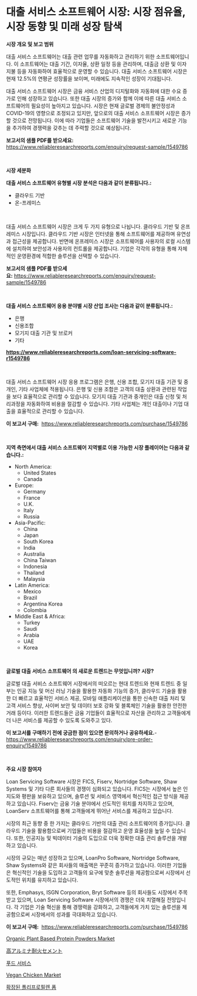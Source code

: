 <p><h1>대출 서비스 소프트웨어 시장: 시장 점유율, 시장 동향 및 미래 성장 탐색</h1></p><p><strong>시장 개요 및 보고 범위</strong></p>
<p><p>대출 서비스 소프트웨어는 대출 관련 업무를 자동화하고 관리하기 위한 소프트웨어입니다. 이 소프트웨어는 대출 기간, 이자율, 상환 일정 등을 관리하며, 대출금 상환 및 이자 지불 등을 자동화하여 효율적으로 운영할 수 있습니다. 대출 서비스 소프트웨어 시장은 현재 12.5%의 연평균 성장률을 보이며, 미래에도 지속적인 성장이 기대됩니다. </p><p>대출 서비스 소프트웨어 시장은 금융 서비스 산업의 디지털화와 자동화에 대한 수요 증가로 인해 성장하고 있습니다. 또한 대출 시장의 증가와 함께 이에 따른 대출 서비스 소프트웨어의 필요성이 높아지고 있습니다. 시장은 현재 글로벌 경제의 불안정성과 COVID-19의 영향으로 조정되고 있지만, 앞으로의 대출 서비스 소프트웨어 시장은 증가할 것으로 전망됩니다. 이에 따라 기업들은 소프트웨어 기술을 발전시키고 새로운 기능을 추가하여 경쟁력을 갖추는 데 주력할 것으로 예상됩니다.</p></p>
<p><strong>보고서의 샘플 PDF를 받으세요:</strong> <a href="https://www.reliableresearchreports.com/enquiry/request-sample/1549786">https://www.reliableresearchreports.com/enquiry/request-sample/1549786</a></p>
<p>&nbsp;</p>
<p><strong>시장 세분화</strong></p>
<p><strong>대출 서비스 소프트웨어 유형별 시장 분석은 다음과 같이 분류됩니다.:</strong></p>
<p><ul><li>클라우드 기반</li><li>온-프레미스</li></ul></p>
<p>&nbsp;</p>
<p><p>대출 서비스 소프트웨어 시장은 크게 두 가지 유형으로 나뉩니다. 클라우드 기반 및 온프레미스 시장입니다. 클라우드 기반 시장은 인터넷을 통해 소프트웨어를 제공하며 유연성과 접근성을 제공합니다. 반면에 온프레미스 시장은 소프트웨어를 사용자의 로컬 시스템에 설치하여 보안성과 사용자의 컨트롤을 제공합니다. 기업은 각각의 유형을 통해 자체적인 운영환경에 적합한 솔루션을 선택할 수 있습니다.</p></p>
<p><strong>보고서의 샘플 PDF를 받으세요:</strong>&nbsp;<a href="https://www.reliableresearchreports.com/enquiry/request-sample/1549786">https://www.reliableresearchreports.com/enquiry/request-sample/1549786</a></p>
<p>&nbsp;</p>
<p><strong> 대출 서비스 소프트웨어 응용 분야별 시장 산업 조사는 다음과 같이 분류됩니다.:</strong></p>
<p><ul><li>은행</li><li>신용조합</li><li>모기지 대출 기관 및 브로커</li><li>기타</li></ul></p>
<p><strong><a href="https://www.reliableresearchreports.com/loan-servicing-software-r1549786">https://www.reliableresearchreports.com/loan-servicing-software-r1549786</a></strong></p>
<p>&nbsp;</p>
<p><p>대출 서비스 소프트웨어 시장 응용 프로그램은 은행, 신용 조합, 모기지 대출 기관 및 중개인, 기타 사업체에 적용됩니다. 은행 및 신용 조합은 고객의 대출 상환과 관련된 작업을 보다 효율적으로 관리할 수 있습니다. 모기지 대출 기관과 중개인은 대출 신청 및 처리과정을 자동화하여 비용을 절감할 수 있습니다. 기타 사업체는 개인 대출이나 기업 대출을 효율적으로 관리할 수 있습니다.</p></p>
<p><strong>이 보고서 구매:</strong>&nbsp; <a href="https://www.reliableresearchreports.com/purchase/1549786">https://www.reliableresearchreports.com/purchase/1549786</a></p>
<p>&nbsp;</p>
<p><strong>지역 측면에서 대출 서비스 소프트웨어 지역별로 이용 가능한 시장 플레이어는 다음과 같습니다.:</strong></p>
<p><ul>
    <li>
        North America:
        <ul>
            <li>United States</li>
            <li>Canada</li>
        </ul>
    </li>
    <li>
        Europe:
        <ul>
            <li>Germany</li>
            <li>France</li>
            <li>U.K.</li>
            <li>Italy</li>
            <li>Russia</li>
        </ul>
    </li>
    <li>
        Asia-Pacific:
        <ul>
            <li>China</li>
            <li>Japan</li>
            <li>South Korea</li>
            <li>India</li>
            <li>Australia</li>
            <li>China Taiwan</li>
            <li>Indonesia</li>
            <li>Thailand</li>
            <li>Malaysia</li>
        </ul>
    </li>
    <li>
        Latin America:
        <ul>
            <li>Mexico</li>
            <li>Brazil</li>
            <li>Argentina Korea</li>
            <li>Colombia</li>
        </ul>
    </li>
    <li>
        Middle East & Africa:
        <ul>
            <li>Turkey</li>
            <li>Saudi</li>
            <li>Arabia</li>
            <li>UAE</li>
            <li>Korea</li>
        </ul>
    </li>
    </ul></p>
<p>&nbsp;</p>
<p><strong>글로벌 대출 서비스 소프트웨어 의 새로운 트렌드는 무엇입니까? 시장?</strong></p>
<p><p>글로벌 대출 서비스 소프트웨어 시장에서의 떠오르는 현대 트렌드와 현재 트렌드 중 일부는 인공 지능 및 머신 러닝 기술을 활용한 자동화 기능의 증가, 클라우드 기술을 활용한 더 빠르고 효율적인 서비스 제공, 모바일 애플리케이션을 통한 신속한 대출 처리 및 고객 서비스 향상, 사이버 보안 및 데이터 보호 강화 및 블록체인 기술을 활용한 안전한 거래 등이다. 이러한 트렌드들은 금융 기업들이 효율적으로 자산을 관리하고 고객들에게 더 나은 서비스를 제공할 수 있도록 도와주고 있다.</p></p>
<p><strong>이 보고서를 구매하기 전에 궁금한 점이 있으면 문의하거나 공유하세요.</strong>- <a href="https://www.reliableresearchreports.com/enquiry/pre-order-enquiry/1549786">https://www.reliableresearchreports.com/enquiry/pre-order-enquiry/1549786</a></p>
<p>&nbsp;</p>
<p><strong>주요 시장 참여자</strong></p>
<p><p>Loan Servicing Software 시장은 FICS, Fiserv, Nortridge Software, Shaw Systems 및 기타 다른 회사들의 경쟁이 심화되고 있습니다. FICS는 시장에서 높은 인지도와 평판을 보유하고 있으며, 솔루션 및 서비스 영역에서 혁신적인 접근 방식을 제공하고 있습니다. Fiserv는 금융 기술 분야에서 선도적인 위치를 차지하고 있으며, LoanServ 소프트웨어를 통해 고객들에게 뛰어난 서비스를 제공하고 있습니다.</p><p>시장의 최근 동향 중 한 가지는 클라우드 기반의 대출 관리 소프트웨어의 증가입니다. 클라우드 기술을 활용함으로써 기업들은 비용을 절감하고 운영 효율성을 높일 수 있습니다. 또한, 인공지능 및 빅데이터 기술의 도입으로 더욱 정확한 대출 관리 솔루션을 개발하고 있습니다.</p><p>시장의 규모는 매년 성장하고 있으며, LoanPro Software, Nortridge Software, Shaw Systems와 같은 회사들의 매출액은 꾸준히 증가하고 있습니다. 이러한 기업들은 혁신적인 기술을 도입하고 고객들의 요구에 맞춘 솔루션을 제공함으로써 시장에서 선도적인 위치를 유지하고 있습니다.</p><p>또한, Emphasys, ISGN Corporation, Bryt Software 등의 회사들도 시장에서 주목받고 있으며, Loan Servicing Software 시장에서의 경쟁은 더욱 치열해질 전망입니다. 각 기업은 기술 혁신을 통해 경쟁력을 강화하고, 고객들에게 가치 있는 솔루션을 제공함으로써 시장에서의 성과를 극대화하고 있습니다.</p></p>
<p><strong>이 보고서 구매:</strong>&nbsp;&nbsp;<a href="https://www.reliableresearchreports.com/purchase/1549786">https://www.reliableresearchreports.com/purchase/1549786</a></p>
<p><p><a href="https://github.com/RoccoManning/Market-Research-Report-List-4/blob/main/organic-plant-based-protein-powders-market.md">Organic Plant Based Protein Powders Market</a></p><p><a href="https://medium.com/@alliegrater55/%E9%AB%98%E3%82%A2%E3%83%AB%E3%83%9F%E3%83%8A%E8%80%90%E7%81%AB%E3%82%BB%E3%83%A1%E3%83%B3%E3%83%88%E5%B8%82%E5%A0%B4%E3%83%A1%E3%83%88%E3%83%AA%E3%82%AF%E3%82%B9%E3%81%AE%E3%83%87%E3%82%B3%E3%83%BC%E3%83%89-%E5%B8%82%E5%A0%B4%E3%82%B7%E3%82%A7%E3%82%A2-%E3%83%88%E3%83%AC%E3%83%B3%E3%83%89-%E6%88%90%E9%95%B7%E3%83%91%E3%82%BF%E3%83%BC%E3%83%B3-a168670d0b75">高アルミナ耐火セメント</a></p><p><a href="https://medium.com/@sophieinleeds/2024%EB%85%84%EB%B6%80%ED%84%B0-2031%EB%85%84%EA%B9%8C%EC%A7%80-%EC%98%88%EC%B8%A1%EB%90%9C-%EC%8B%9D%ED%92%88-%EC%84%9C%EB%B9%84%EC%8A%A4-%EC%8B%9C%EC%9E%A5-%EB%B6%84%EC%84%9D-%EB%B0%8F-%ED%81%AC%EA%B8%B0%EC%9E%85%EB%8B%88%EB%8B%A4-7e77cba0f206">푸드 서비스</a></p><p><a href="https://github.com/edytherolanlouisejk1miz0wig/Market-Research-Report-List-1/blob/main/vegan-chicken-market.md">Vegan Chicken Market</a></p><p><a href="https://medium.com/@gradyporer56562023/%ED%99%95%EC%9E%A5%EB%90%9C-%ED%8F%B4%EB%A6%AC%ED%94%84%EB%A1%9C%ED%95%84%EB%A0%8C-%ED%8F%BC-%EC%8B%9C%EC%9E%A5-%EC%A0%84%EB%A7%9D-%EC%82%B0%EC%97%85-%EA%B0%9C%EC%9A%94-%EB%B0%8F-%EC%98%88%EC%B8%A1-2024%EB%85%84-2031%EB%85%84-4a19b4ce86b6">확장된 폴리프로필렌 폼</a></p></p>
